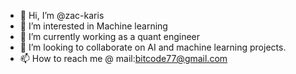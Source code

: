 - 👋 Hi, I’m @zac-karis
- 👀 I’m interested in Machine learning
- 🌱 I’m currently working as a quant engineer
- 💞️ I’m looking to collaborate on AI and machine learning projects. 
- 📫 How to reach me @ mail:bitcode77@gmail.com

<!---
zac-karis/zac-karis is a ✨ special ✨ repository because its `README.md` (this file) appears on your GitHub profile.
You can click the Preview link to take a look at your changes.
--->
